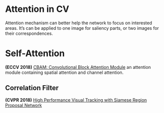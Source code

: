 # Attention in CV
Attention mechanism can better help the network to focus on interested areas. It’s can be applied to one image for saliency parts, or two images for their correspondences.

# Self-Attention
**(ECCV 2018)** [CBAM: Convolutional Block Attention Module][1] an attention module containing spatial attention and channel attention.

## Correlation Filter
**(CVPR 2018)** [High Performance Visual Tracking with Siamese Region Proposal Network][2]

[1]:	https://arxiv.org/abs/1807.06521
[2]:	http://www.zhengzhu.net/upload/P6938bc861e8d4583bf47d47d64ed9598.pdf